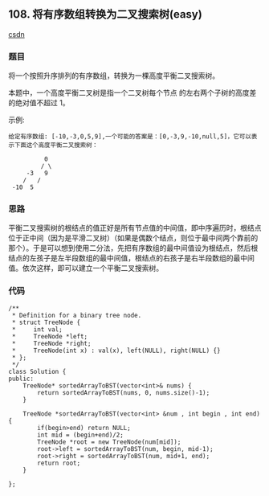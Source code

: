 ## 108. 将有序数组转换为二叉搜索树(easy)

[csdn](https://blog.csdn.net/u012243115/article/details/41940137)

### 题目

将一个按照升序排列的有序数组，转换为一棵高度平衡二叉搜索树。

本题中，一个高度平衡二叉树是指一个二叉树每个节点 的左右两个子树的高度差的绝对值不超过 1。

示例:

    给定有序数组: [-10,-3,0,5,9],一个可能的答案是：[0,-3,9,-10,null,5]，它可以表示下面这个高度平衡二叉搜索树：

              0
             / \
         -3   9
        /   /
     -10  5

### 思路

平衡二叉搜索树的根结点的值正好是所有节点值的中间值，即中序遍历时，根结点位于正中间（因为是平滑二叉树）（如果是偶数个结点，则位于最中间两个靠前的那个）。于是可以想到使用二分法，先把有序数组的最中间值设为根结点，然后根结点的左孩子是左半段数组的最中间值，根结点的右孩子是右半段数组的最中间值。依次这样，即可以建立一个平衡二叉搜索树。

### 代码
```
/**
 * Definition for a binary tree node.
 * struct TreeNode {
 *     int val;
 *     TreeNode *left;
 *     TreeNode *right;
 *     TreeNode(int x) : val(x), left(NULL), right(NULL) {}
 * };
 */
class Solution {
public:
    TreeNode* sortedArrayToBST(vector<int>& nums) {
        return sortedArrayToBST(nums, 0, nums.size()-1);
    }
    
    TreeNode *sortedArrayToBST(vector<int> &num , int begin , int end){
        if(begin>end) return NULL;
        int mid = (begin+end)/2;
        TreeNode *root = new TreeNode(num[mid]);
        root->left = sortedArrayToBST(num, begin, mid-1);
        root->right = sortedArrayToBST(num, mid+1, end);
        return root;
    }

};
```